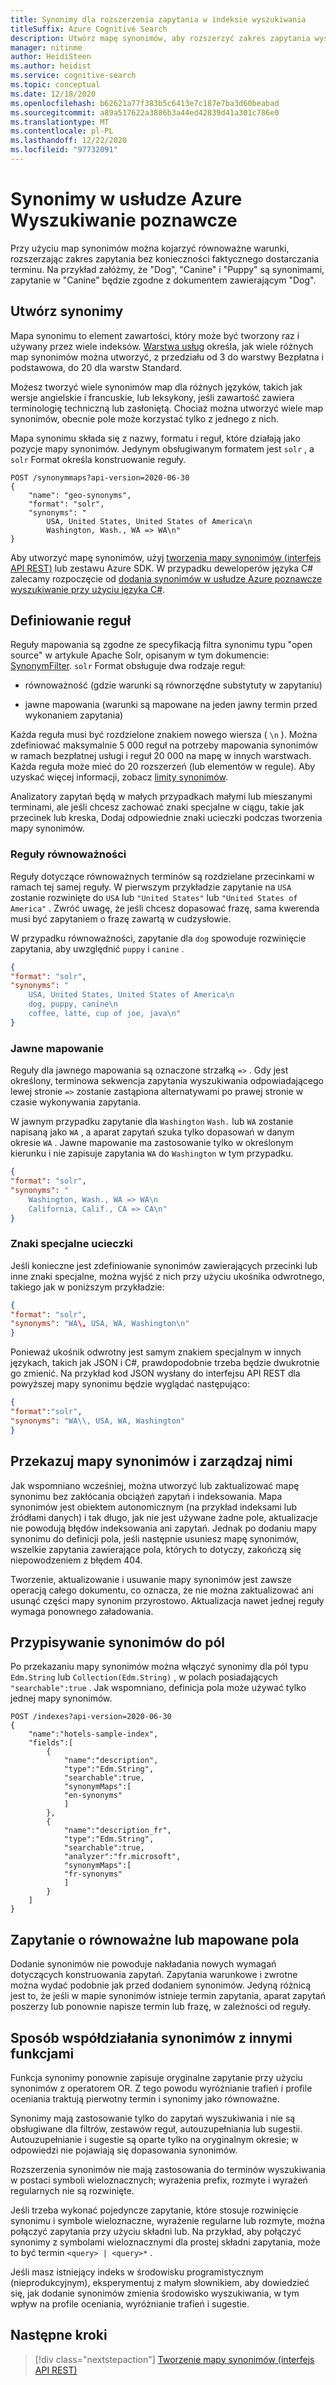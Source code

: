 ```yaml
---
title: Synonimy dla rozszerzenia zapytania w indeksie wyszukiwania
titleSuffix: Azure Cognitive Search
description: Utwórz mapę synonimów, aby rozszerzyć zakres zapytania wyszukiwania na indeks Wyszukiwanie poznawcze platformy Azure. Zakres jest rozszerzony w celu uwzględnienia odpowiednich warunków na liście.
manager: nitinme
author: HeidiSteen
ms.author: heidist
ms.service: cognitive-search
ms.topic: conceptual
ms.date: 12/18/2020
ms.openlocfilehash: b62621a77f383b5c6413e7c187e7ba3d60beabad
ms.sourcegitcommit: a89a517622a3886b3a44ed42839d41a301c786e0
ms.translationtype: MT
ms.contentlocale: pl-PL
ms.lasthandoff: 12/22/2020
ms.locfileid: "97732091"
---
```

# <a name="synonyms-in-azure-cognitive-search"></a>Synonimy w usłudze Azure Wyszukiwanie poznawcze

Przy użyciu map synonimów można kojarzyć równoważne warunki, rozszerzając zakres zapytania bez konieczności faktycznego dostarczania terminu. Na przykład załóżmy, że "Dog", "Canine" i "Puppy" są synonimami, zapytanie w "Canine" będzie zgodne z dokumentem zawierającym "Dog".

## <a name="create-synonyms"></a>Utwórz synonimy

Mapa synonimu to element zawartości, który może być tworzony raz i używany przez wiele indeksów. [Warstwa usług](search-limits-quotas-capacity.md#synonym-limits) określa, jak wiele różnych map synonimów można utworzyć, z przedziału od 3 do warstwy Bezpłatna i podstawowa, do 20 dla warstw Standard. 

Możesz tworzyć wiele synonimów map dla różnych języków, takich jak wersje angielskie i francuskie, lub leksykony, jeśli zawartość zawiera terminologię techniczną lub zasłoniętą. Chociaż można utworzyć wiele map synonimów, obecnie pole może korzystać tylko z jednego z nich.

Mapa synonimu składa się z nazwy, formatu i reguł, które działają jako pozycje mapy synonimów. Jedynym obsługiwanym formatem jest `solr` , a `solr` Format określa konstruowanie reguły.

```http
POST /synonymmaps?api-version=2020-06-30
{
    "name": "geo-synonyms",
    "format": "solr",
    "synonyms": "
        USA, United States, United States of America\n
        Washington, Wash., WA => WA\n"
}
```

Aby utworzyć mapę synonimów, użyj [tworzenia mapy synonimów (interfejs API REST)](/rest/api/searchservice/create-synonym-map) lub zestawu Azure SDK. W przypadku deweloperów języka C# zalecamy rozpoczęcie od [dodania synonimów w usłudze Azure poznawcze wyszukiwanie przy użyciu języka C#](search-synonyms-tutorial-sdk.md).

## <a name="define-rules"></a>Definiowanie reguł

Reguły mapowania są zgodne ze specyfikacją filtra synonimu typu "open source" w artykule Apache Solr, opisanym w tym dokumencie: [SynonymFilter](https://cwiki.apache.org/confluence/display/solr/Filter+Descriptions#FilterDescriptions-SynonymFilter). `solr` Format obsługuje dwa rodzaje reguł:

+ równoważność (gdzie warunki są równorzędne substytuty w zapytaniu)

+ jawne mapowania (warunki są mapowane na jeden jawny termin przed wykonaniem zapytania)

Każda reguła musi być rozdzielone znakiem nowego wiersza ( `\n` ). Można zdefiniować maksymalnie 5 000 reguł na potrzeby mapowania synonimów w ramach bezpłatnej usługi i reguł 20 000 na mapę w innych warstwach. Każda reguła może mieć do 20 rozszerzeń (lub elementów w regule). Aby uzyskać więcej informacji, zobacz [limity synonimów](search-limits-quotas-capacity.md#synonym-limits).

Analizatory zapytań będą w małych przypadkach małymi lub mieszanymi terminami, ale jeśli chcesz zachować znaki specjalne w ciągu, takie jak przecinek lub kreska, Dodaj odpowiednie znaki ucieczki podczas tworzenia mapy synonimów. 

### <a name="equivalency-rules"></a>Reguły równoważności

Reguły dotyczące równoważnych terminów są rozdzielane przecinkami w ramach tej samej reguły. W pierwszym przykładzie zapytanie na `USA` zostanie rozwinięte do `USA` lub `"United States"` lub `"United States of America"` . Zwróć uwagę, że jeśli chcesz dopasować frazę, sama kwerenda musi być zapytaniem o frazę zawartą w cudzysłowie.

W przypadku równoważności, zapytanie dla `dog` spowoduje rozwinięcie zapytania, aby uwzględnić `puppy` i `canine` .

```json
{
"format": "solr",
"synonyms": "
    USA, United States, United States of America\n
    dog, puppy, canine\n
    coffee, latte, cup of joe, java\n"
}
```

### <a name="explicit-mapping"></a>Jawne mapowanie

Reguły dla jawnego mapowania są oznaczone strzałką `=>` . Gdy jest określony, terminowa sekwencja zapytania wyszukiwania odpowiadającego lewej stronie `=>` zostanie zastąpiona alternatywami po prawej stronie w czasie wykonywania zapytania.

W jawnym przypadku zapytanie dla `Washington` `Wash.` lub `WA` zostanie napisaną jako `WA` , a aparat zapytań szuka tylko dopasowań w danym okresie `WA` . Jawne mapowanie ma zastosowanie tylko w określonym kierunku i nie zapisuje zapytania `WA` do `Washington` w tym przypadku.

```json
{
"format": "solr",
"synonyms": "
    Washington, Wash., WA => WA\n
    California, Calif., CA => CA\n"
}
```

### <a name="escaping-special-characters"></a>Znaki specjalne ucieczki

Jeśli konieczne jest zdefiniowanie synonimów zawierających przecinki lub inne znaki specjalne, można wyjść z nich przy użyciu ukośnika odwrotnego, takiego jak w poniższym przykładzie:

```json
{
"format": "solr",
"synonyms": "WA\, USA, WA, Washington\n"
}
```

Ponieważ ukośnik odwrotny jest samym znakiem specjalnym w innych językach, takich jak JSON i C#, prawdopodobnie trzeba będzie dwukrotnie go zmienić. Na przykład kod JSON wysłany do interfejsu API REST dla powyższej mapy synonimu będzie wyglądać następująco:

```json
{
"format":"solr",
"synonyms": "WA\\, USA, WA, Washington"
}
```

## <a name="upload-and-manage-synonym-maps"></a>Przekazuj mapy synonimów i zarządzaj nimi

Jak wspomniano wcześniej, można utworzyć lub zaktualizować mapę synonimu bez zakłócania obciążeń zapytań i indeksowania. Mapa synonimów jest obiektem autonomicznym (na przykład indeksami lub źródłami danych) i tak długo, jak nie jest używane żadne pole, aktualizacje nie powodują błędów indeksowania ani zapytań. Jednak po dodaniu mapy synonimu do definicji pola, jeśli następnie usuniesz mapę synonimów, wszelkie zapytania zawierające pola, których to dotyczy, zakończą się niepowodzeniem z błędem 404.

Tworzenie, aktualizowanie i usuwanie mapy synonimów jest zawsze operacją całego dokumentu, co oznacza, że nie można zaktualizować ani usunąć części mapy synonim przyrostowo. Aktualizacja nawet jednej reguły wymaga ponownego załadowania.

## <a name="assign-synonyms-to-fields"></a>Przypisywanie synonimów do pól

Po przekazaniu mapy synonimów można włączyć synonimy dla pól typu `Edm.String` lub `Collection(Edm.String)` , w polach posiadających `"searchable":true` . Jak wspomniano, definicja pola może używać tylko jednej mapy synonimów.

```http
POST /indexes?api-version=2020-06-30
{
    "name":"hotels-sample-index",
    "fields":[
        {
            "name":"description",
            "type":"Edm.String",
            "searchable":true,
            "synonymMaps":[
            "en-synonyms"
            ]
        },
        {
            "name":"description_fr",
            "type":"Edm.String",
            "searchable":true,
            "analyzer":"fr.microsoft",
            "synonymMaps":[
            "fr-synonyms"
            ]
        }
    ]
}
```

## <a name="query-on-equivalent-or-mapped-fields"></a>Zapytanie o równoważne lub mapowane pola

Dodanie synonimów nie powoduje nakładania nowych wymagań dotyczących konstruowania zapytań. Zapytania warunkowe i zwrotne można wydać podobnie jak przed dodaniem synonimów. Jedyną różnicą jest to, że jeśli w mapie synonimów istnieje termin zapytania, aparat zapytań poszerzy lub ponownie napisze termin lub frazę, w zależności od reguły.

## <a name="how-synonyms-interact-with-other-features"></a>Sposób współdziałania synonimów z innymi funkcjami

Funkcja synonimy ponownie zapisuje oryginalne zapytanie przy użyciu synonimów z operatorem OR. Z tego powodu wyróżnianie trafień i profile oceniania traktują pierwotny termin i synonimy jako równoważne.

Synonimy mają zastosowanie tylko do zapytań wyszukiwania i nie są obsługiwane dla filtrów, zestawów reguł, autouzupełniania lub sugestii. Autouzupełnianie i sugestie są oparte tylko na oryginalnym okresie; w odpowiedzi nie pojawiają się dopasowania synonimów.

Rozszerzenia synonimów nie mają zastosowania do terminów wyszukiwania w postaci symboli wieloznacznych; wyrażenia prefix, rozmyte i wyrażeń regularnych nie są rozwinięte.

Jeśli trzeba wykonać pojedyncze zapytanie, które stosuje rozwinięcie synonimu i symbole wieloznaczne, wyrażenie regularne lub rozmyte, można połączyć zapytania przy użyciu składni lub. Na przykład, aby połączyć synonimy z symbolami wieloznacznymi dla prostej składni zapytania, może to być termin `<query> | <query>*` .

Jeśli masz istniejący indeks w środowisku programistycznym (nieprodukcyjnym), eksperymentuj z małym słownikiem, aby dowiedzieć się, jak dodanie synonimów zmienia środowisko wyszukiwania, w tym wpływ na profile oceniania, wyróżnianie trafień i sugestie.

## <a name="next-steps"></a>Następne kroki

> [!div class="nextstepaction"]
> [Tworzenie mapy synonimów (interfejs API REST)](/rest/api/searchservice/create-synonym-map)